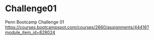 # Challenge01
Penn Bootcamp Challenge 01
https://courses.bootcampspot.com/courses/2660/assignments/44416?module_item_id=828024
